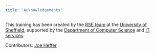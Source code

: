 ```yaml
---
title: 'Acknowledgements'
---
```


This training has been created by the [RSE team](https://rse.shef.ac.uk) at the
[University of Sheffield](https://www.sheffield.ac.uk/), supported by the
[Department of Computer Science](https://www.sheffield.ac.uk/dcs) and [IT
services](https://www.sheffield.ac.uk/it-services/research).

Contributors: [Joe Heffer](https://github.com/Joe-Heffer-Shef)
